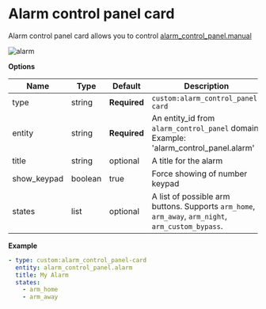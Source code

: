 # Alarm control panel card
Alarm control panel card allows you to control [alarm_control_panel.manual](https://www.home-assistant.io/components/alarm_control_panel.manual/)

![alarm](https://user-images.githubusercontent.com/7738048/42731414-6701fa42-8815-11e8-9230-8fbc7db46e2b.gif)

**Options**

| Name | Type | Default | Description
| ---- | ---- | ------- | -----------
| type | string | **Required** | `custom:alarm_control_panel-card`
| entity | string | **Required** | An entity_id from `alarm_control_panel` domain. Example: 'alarm_control_panel.alarm'
| title | string | optional | A title for the alarm
| show_keypad | boolean | true | Force showing of number keypad
| states | list | optional | A list of possible arm buttons. Supports `arm_home`, `arm_away`, `arm_night`, `arm_custom_bypass`.

**Example**

```yaml
- type: custom:alarm_control_panel-card
  entity: alarm_control_panel.alarm
  title: My Alarm
  states:
    - arm_home
    - arm_away
```